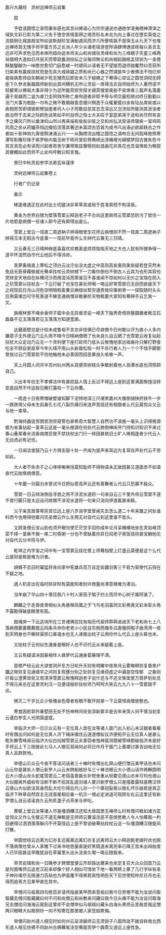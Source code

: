 <!-- { "loadSidebar": true } -->
嘉兴大藏经　灵树远禅师云岩集


　　叙

　　予尝读圆悟之录而重有感也其言曰佛语心为宗宗通说亦通绝学凌夷栖神溟涬之域执文彩已彰为第二义失于堕空吝情筌蹄之境苦形名未兆为向上事过在堕实英俊之流踏倒化城直趋宝所如波斯胡珍宝满船遇风而济凡所謦咳孰不是珠玉从九天下也惟远禅师其无愧乎师字蓥方苏之长洲人年少从诸老宿游登陟讲肆博通该练每以圣言玄远非可声求色见而未审所趋向适本师夫山和尚锡驻灵峰和尚为三峰嫡子天童三峰两翁倡明大道如日月丽天而管窥蠡测纷纭之议每同聚讼和尚崛起融瓶盂钗钏为一金搅酥酪醍醐为一味愍世愈切门庭愈峻一时顺风以请者无不望崖而退师独矍然曰吾获所归矣素有赢疾扶杖而登先具大戒岐嶷之质和尚已心器之然谓是年少者佛法不怕烂却曷俟病愈师自矢朝闻夕死无憾而后即安未几于槌拂之下蓦得心空证之圆觉洞彻无碍座下久参龙象蹴踏师新到出其间横机无所让灵岩一席得法实自师始师为人重然诺不轻颦笑以佛祖大事非得少为足所能荷担穷探关键冥搜堂奥胁不安席者三载声名蔼着遍于吴越而二竖为虐刀圭罔效所称亡身徇道者非耶予辱与师交最稔晤对终日勤勤以法门大事为勉励一巾布之微不敢屑越食息寝兴稍逸于众辄颦蹙曰余有玷丛席矣或以疾相劳苦即谓彼断臂投崖者何人小子而敢自怠其志念深远又岂流俗所能测其涯涘者故泊然于去来之际颜色谈笑如平时自师之殁士大夫叹于室昆弟哭于途和尚尽然有丧予之痛风穴所以垂涕仰山所以再来端有俟矣卯辰之交和尚弘法受诬师寝疾一室鸡鸣风雨之余从药罏茶铛边掇拾流落其著述未富颂古百首为成书凡出语必欲超轶古之作者如十影神驹九霄俊鹘涛涌云兴一一从胸襟流出稽之圆悟之语吻合无间孤峰绝照寒潭写影撒珍珠于紫罗帐内栽玉树于明月堂前鸳鸯绣出漆桶增光蝴蝶梦回古锥失色今其言具在必有读而兴起者若舍尔兼带取兹鞶帨则赵昌画花非真花也吾滋惧矣为略叙其梗概如此而师不止此呜呼敢曰知言哉。

　　癸巳中秋灵岩参学法弟玄纵谨序

　　灵树远禅师云岩集卷上

　　行者广仍记录

　　垂示

　　稀逢难遇正在此时达士切磋决非草草其或局于尝准索短不构深泉。

　　黄金为世界白银为壁落雪窦云释迦老子不合向这里屙师云雪窦恐防污了尝住一片地若是病僧一任诸人即今还有屙得出底么。

　　雪窦上堂云一径直二周遮衲子辨得眼里生花师云病僧则不然一径直二周遮衲子辨得玉本无瑕古今底事一一现前毕竟作么生辨代云春无三日晴。

　　又云春无三日晴种麻底喜喜欢欢樵麦底烦烦恼恼天地之大也人犹有所憾争得一道平怀泯然自尽代云他后不得讳却。

　　青萝夤缘直上寒松之顶白云淡泞出没太虚之中高则高矣美则美矣疑若登天然未免自无筋骨藉彼威光蓦卓拄杖云灵树根下一刀看你倒也不倒古人云其为也形其寂也冥转变天地自在纵横河沙而用混沌而荣谁见不喜谁闻不惊如何以无价之宝隐在阴入之坑雪窦以拄杖击一下云打破了也宝在甚处师喝一喝云好笑雪窦已无目而欲废天下之视现前日月山河色空明暗稻麦粟豆麻缕丝絮穷通贵贱仰事俯育一一探取随时头头应用莫竭岂可守死善道不解变通病僧非敢暴殄天物秪要大家知有蓦伸手云乞我一文。

　　旃檀林里不嗅余香师子窟中全无异兽灵岩一峰天下独秀奇怪担簦蹑屩者秪见石磊磊不见玉落落若见玉落落方知道宽廓。

　　达磨面壁岂是计较未成鲁祖不言亦非伎俩已尽病僧今日何敢以讦为直小人多内嫌君子无外德云门云久雨不晴今日晴衲僧晒了也未良久自云晒了也雪窦云收复拈起拄杖大众定动乃云无一个灵利便下座打趁师乃低头云惭愧他家远祖裔孙只解打野食吃全不顾自家皮草今年久晴不雨山头新栽松桧一时干杀行者人力一个个不惜手脚那曾放过云门雪窦若不伤他触他未必善因而招恶果良久咳嗽一声。

　　天上月圆人间月半苏州杭州两从其便灵树枝头争敢射着他人泐潭水底也须照顾自己。

　　义出丰年俭生不孝佛法中有甚损益人情上反过不得远上座到这里满面惭惶没转变底自然不作这般见解打露柱一下云你聻。

　　一雨连十日夜寒憎破壁谁知脚下泥特地深三尺堪笑嘉州大像倒骑陕府铁牛一步一跌跌得父母未生前鼻孔七花八裂负痛归来连声苦屈还有相救者么代云莫惊众又云与他一束草。

　　酌海持蠡徒劳困苦测空窥管也甚希奇大智慧人自然功不浪施一毫头上识得根源极为省事拈起一茎草云这是一毫头根源在何处代云掀倒禅床开门待知识知识不来过春山叠翠春水流香病僧忍俊不禁扶杖出门行一转因甚依旧土旷人稀相逢者少代云人无远虑必有近忧。

　　一日闻法堂鼓乃云十方俱击鼓十处一齐闻为是声来耳边为复耳往声处代云不劳如此。

　　大人者不失赤子之心哆哆啝啝恬莫知耻终不得物语未正故因甚又道面赤不如语直代云始惬病僧意。

　　十年磨一剑霜刃未曾试今日把似君高声云还有善舞者么代云只恐寡不敌众。

　　雪窦一日云倾湫倒岳寻尝之用不涉泥水道将一句来自云三千里外师云雪窦不道不曾行脚只是太远设问病僧不涉泥水道将一句来只消向伊道着甚来繇。

　　父子亲其居尊卑异其位远上座六岁进学堂曾闻先生恁么道二十年来置之间处谁料而今也用得他着问讯圣僧云作么生用无对自代云到这里谁不低头。

　　又顾圣僧云宝山到也须开眼勿使茫茫空手回你成年论月呆椿椿地坐在灵岩峰顶菜不择一茎柴不搬一束二时斋粥一分也不曾缺着你异日阎老子索饭钱将甚宝酬他无对自代云分半院与伊。

　　乾坤之内宇宙之间中有一宝雪窦云挂在壁上师蓦指壁上灯盏云莫便是这个么代云是则是秪是难为识者。

　　胡蜂不恋旧时窠猛将肯向家中死雄兵百万且定岩疆剑客三千若为驱使代云钩在不疑之地。

　　道人机变出在临时除非知有莫能知者别许商量尚滞意根难为凑泊。

　　当年崩了华山四十里压倒八十村人家茄子瓠子扫土而尽中心树子属阿谁了。

　　麒麟之于走兽皮骨相似头角悬殊凤凰之于飞鸟毛羽虽同文彩弗类文彩未彰头角不露勘得破底眼里有筋。

　　敲绳床一下云这块所在三世诸佛扰扰匆匆历代祖师莽莽卤卤天下老和尚七上八落病僧萎萎蕤蕤既云同条共命你老老小小犹自东倒西擂冬瓜直儱侗瓠子曲湾湾一夜到天明身也不解转渠侬口甚渴水也无人递推出枕子云用你作么代云上座头匾也未。

　　又拍枕子云何似生通身是眼好人也不识代云从来疑着上座。

　　又云有疑请决因甚相伴人做梦代云通身葛藤理不清。

　　首楞严经云此大讲堂洞开东方日轮升天则有明曜中夜黑月云雾晦暝则复昏黑户牖之隙则复见通墙宇之间则复观壅分别之处则复见缘顽虚之中遍是空性郁　之象则纡昏尘澄霁敛氛又观清净雪窦云惭愧释迦老子说什还与不还文殊堂里万菩萨到处觅不得元来总在这里灵利汉一见便请拗折拄杖师乃呵呵大笑云九九八十一雪窦跳不出。

　　佛灭二千岁比丘少惭愧金色尊者有眼不敢开拍掌一下云莫怪病僧放憨也。

　　寒食因悲郭外春墅田无处不伤神林间垒垒添新冢半是去年来哭人何不慎当初复云谨白参玄人光阴莫虚度。

　　举临济大师一日示众云有一无位真人尝在汝等诸人面门出入初心未证据者看看时有僧出问如何是无位真人济下绳床擒住云道道僧拟议济便拓开云无位真人是甚么乾矢橛雪峰闻云临济大似白拈贼雪窦云夫善窃者鬼神莫测既被雪峰勘破临济未是好手师云上下三指彼此七马人人眼见耳闻何必将日作月于面门上着爝讨甚吉凶咄无位真人且款款地。

　　举德山示众云今夜不答话问话者三十棒时有僧出礼拜山便打僧云某甲话也未问山云你是甚处人僧云新罗人山云未跨船舷好与三十棒法眼云大小德山话作两橛圆明云大小德山龙头蛇尾雪窦云二老宿虽善裁长补短舍重从轻要见德山亦未可何也德山大似握阃外威权有当断不断不招其乱底剑诸人要识新罗僧么只是撞着露柱底瞎汉师云德山大似欲洁其身而乱大伦引得后代儿孙一个个隳冠裂冕以致礼坏乐崩若是真正临济下种草自然宾主无违首尾相应垂一机示一境必定进退可观顾左右云这里还有新罗僧么自云诺诺良久云热炙盏子点茶来与伊吃。

　　黄檗上堂云汝等诸人尽是噇酒糟汉还知大唐国里无禅师么时有僧问秪如诸方匡徒领众又作么生檗云不道无禅秪是无师师云曹溪流恶不恶倚势欺人令人怕蓦面一杓回避得过洒洒落落躲闪不开莫怪远上座不曾说破蓦拈拄杖云这一队噇酒糟汉随旋风打散。

　　举圆觉经云远离为幻亦复远离离远离幻亦复远离师云大小释迦能老嫁时衣也脱不落病僧也曾从人家檐下过来冷地思量直是好笑既道未离兜率已降王宫未出母胎度人已毕因甚这早晚犹自在草窠里头出头没良久喝一喝云随我来。

　　举灵岩储和尚一日晚参才跨僧堂便云开却路达磿来也坐定复召大众众回首乃云是何面嘴师云这老汉前来却像个好人相似可惜坐下地一看两颊上篆了几行字纵有圣子神孙竭尽无限通力百劫也为伊盖覆不得弗若索性明告天下后世使知仲尼日月也无得而逾焉方见某甲直在其中。

　　举僧问马祖离四句绝百非请师指直某甲西来意祖曰我今日劳倦不能为汝说问取智藏去僧问智藏藏曰何不问和尚僧云和尚教来问藏曰我今日头痛不能为汝说问取海兄去僧往问海海云我到这里却不会僧举似马祖祖曰藏头白海头黑师云苦哉苦哉这僧两只眼睛大似痴铜铃一向不知寄在那里被人家恁般欺侮。

　　举僧问赵州道人相见时如何州云呈漆器师云无须锁子八面玲珑不拨自转南北西东道人相见仿佛不同赵州古佛蘸笔涂空蓦面赏伊个霹雳又道远上座性急。

